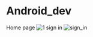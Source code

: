# Android_dev
Home page
![1](https://github.com/Priyam-Chowdhury/Android_dev/assets/107746625/92636fd3-0acc-4a6f-bf54-7f26e8dfd943)
sign in
![sign_in](https://github.com/Priyam-Chowdhury/Android_dev/assets/107746625/ec1ab800-ab5f-45df-bbfb-60804edf2ea8)
